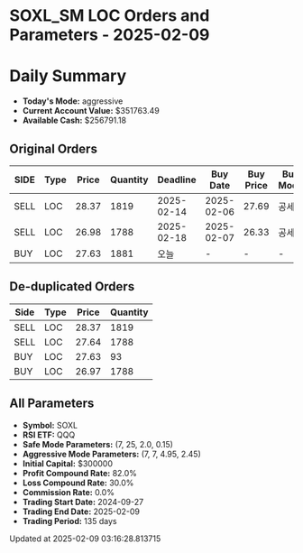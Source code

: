 # SOXL_SM LOC Orders and Parameters - 2025-02-09

# Daily Summary

- **Today's Mode:** aggressive
- **Current Account Value:** $351763.49
- **Available Cash:** $256791.18

## Original Orders

| SIDE | Type | Price | Quantity | Deadline | Buy Date | Buy Price | Buy Mode |
|------|------|-------|----------|----------|----------|-----------|----------|
| SELL | LOC | 28.37 | 1819 | 2025-02-14 | 2025-02-06 | 27.69 | 공세 |
| SELL | LOC | 26.98 | 1788 | 2025-02-18 | 2025-02-07 | 26.33 | 공세 |
| BUY | LOC | 27.63 | 1881 | 오늘 | - | - | - |

## De-duplicated Orders

| Side | Type | Price | Quantity |
|------|------|-------|----------|
| SELL | LOC | 28.37 | 1819 |
| SELL | LOC | 27.64 | 1788 |
| BUY | LOC | 27.63 | 93 |
| BUY | LOC | 26.97 | 1788 |

## All Parameters

- **Symbol:** SOXL
- **RSI ETF:** QQQ
- **Safe Mode Parameters:** (7, 25, 2.0, 0.15)
- **Aggressive Mode Parameters:** (7, 7, 4.95, 2.45)
- **Initial Capital:** $300000
- **Profit Compound Rate:** 82.0%
- **Loss Compound Rate:** 30.0%
- **Commission Rate:** 0.0%
- **Trading Start Date:** 2024-09-27
- **Trading End Date:** 2025-02-09
- **Trading Period:** 135 days

Updated at 2025-02-09 03:16:28.813715
